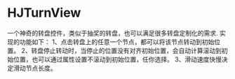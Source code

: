 # HJTurnView
一个神奇的转盘控件，类似于抽奖的转盘，也可以满足很多转盘定制化的需求.
实现的功能如下：
1、点击转盘上的任意一个节点，都可以将该节点转动到初始位置。
2、转盘停止转动时，当停止的位置没有对齐初始位置，会自动计算滚动到初始位置，也可以通过属性设置不滚动到初始位置，任你选择。
3、滑动速度快慢决定滑动节点长度。
